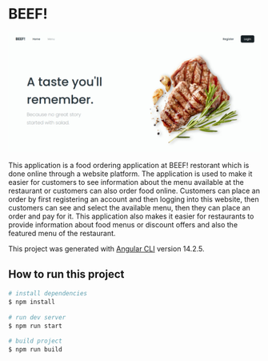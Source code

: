 # BEEF!

![](https://github.com/zettacamp-choirul-annam/mini-project/blob/main/preview.png)

This application is a food ordering application at BEEF! restorant which is done online through a website platform. The application is used to make it easier for customers to see information about the menu available at the restaurant or customers can also order food online. Customers can place an order by first registering an account and then logging into this website, then customers can see and select the available menu, then they can place an order and pay for it. This application also makes it easier for restaurants to provide information about food menus or discount offers and also the featured menu of the restaurant.

This project was generated with [Angular CLI](https://github.com/angular/angular-cli) version 14.2.5.

## How to run this project

``` bash
# install dependencies
$ npm install
```

``` bash
# run dev server
$ npm run start
```

``` bash
# build project
$ npm run build
```
